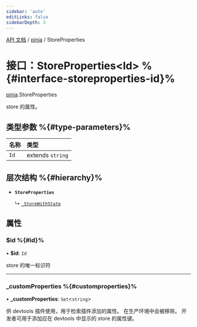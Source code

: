 ```yaml
---
sidebar: 'auto'
editLinks: false
sidebarDepth: 3
---
```


[API 文档](../index.md) / [pinia](../modules/pinia.md) / StoreProperties

# 接口：StoreProperties<Id\> %{#interface-storeproperties-id}%

[pinia](../modules/pinia.md).StoreProperties

store 的属性。

## 类型参数 %{#type-parameters}%

| 名称 | 类型             |
| :--- | :--------------- |
| `Id` | extends `string` |

## 层次结构 %{#hierarchy}%

- **`StoreProperties`**

  ↳ [`_StoreWithState`](pinia._StoreWithState.md)

## 属性

### $id %{#id}%

• **$id**: `Id`

store 的唯一标识符

---

### \_customProperties %{#customproperties}%

• **\_customProperties**: `Set`<`string`\>

供 devtools 插件使用，用于检索插件添加的属性。
在生产环境中会被移除。
开发者可用于添加应在 devtools 中显示的 store 的属性键。
